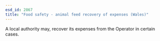 ```yaml
---
esd_id: 2867
title: "Food safety - animal feed recovery of expenses (Wales)"
---
```


A local authority may, recover its expenses from the Operator in certain cases.

